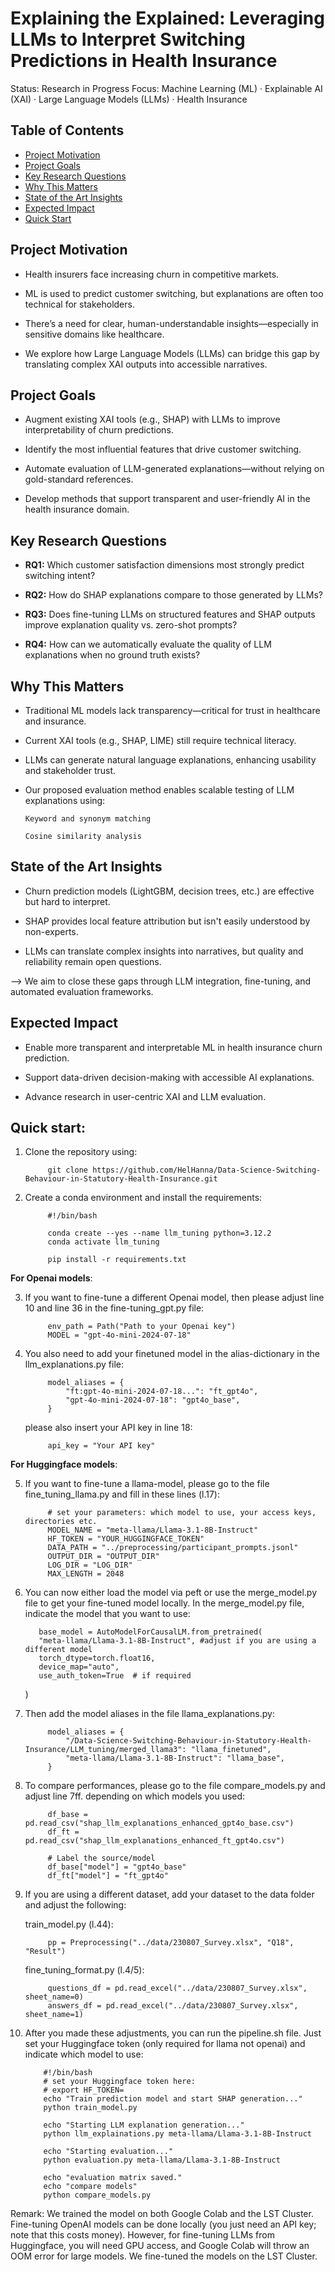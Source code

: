 # Explaining the Explained: Leveraging LLMs to Interpret Switching Predictions in Health Insurance

Status: Research in Progress
Focus: Machine Learning (ML) · Explainable AI (XAI) · Large Language Models (LLMs) · Health Insurance

## Table of Contents

- [Project Motivation](#project-motivation)
- [Project Goals](#project-goals)
- [Key Research Questions](#key-research-questions)
- [Why This Matters](#why-this-matters)
- [State of the Art Insights](#state-of-the-art-insights)
- [Expected Impact](#expected-impact)
- [Quick Start](#quick-start)
  
## Project Motivation

- Health insurers face increasing churn in competitive markets.

- ML is used to predict customer switching, but explanations are often too technical for stakeholders.

- There’s a need for clear, human-understandable insights—especially in sensitive domains like healthcare.

- We explore how Large Language Models (LLMs) can bridge this gap by translating complex XAI outputs into accessible narratives.

## Project Goals

- Augment existing XAI tools (e.g., SHAP) with LLMs to improve interpretability of churn predictions.

- Identify the most influential features that drive customer switching.

- Automate evaluation of LLM-generated explanations—without relying on gold-standard references.

- Develop methods that support transparent and user-friendly AI in the health insurance domain.

## Key Research Questions

- **RQ1:** Which customer satisfaction dimensions most strongly predict switching intent?

- **RQ2:** How do SHAP explanations compare to those generated by LLMs?

- **RQ3:** Does fine-tuning LLMs on structured features and SHAP outputs improve explanation quality vs. zero-shot prompts?

- **RQ4:** How can we automatically evaluate the quality of LLM explanations when no ground truth exists?

## Why This Matters

- Traditional ML models lack transparency—critical for trust in healthcare and insurance.

- Current XAI tools (e.g., SHAP, LIME) still require technical literacy.

- LLMs can generate natural language explanations, enhancing usability and stakeholder trust.

- Our proposed evaluation method enables scalable testing of LLM explanations using:

      Keyword and synonym matching

      Cosine similarity analysis

## State of the Art Insights

- Churn prediction models (LightGBM, decision trees, etc.) are effective but hard to interpret.

- SHAP provides local feature attribution but isn't easily understood by non-experts.

- LLMs can translate complex insights into narratives, but quality and reliability remain open questions.

--> We aim to close these gaps through LLM integration, fine-tuning, and automated evaluation frameworks.

## Expected Impact

- Enable more transparent and interpretable ML in health insurance churn prediction.

- Support data-driven decision-making with accessible AI explanations.

- Advance research in user-centric XAI and LLM evaluation.

## Quick start:

1. Clone the repository using:

            git clone https://github.com/HelHanna/Data-Science-Switching-Behaviour-in-Statutory-Health-Insurance.git

2. Create a conda environment and install the requirements:

            #!/bin/bash
 
            conda create --yes --name llm_tuning python=3.12.2
            conda activate llm_tuning
            
            pip install -r requirements.txt
   
**For Openai models**:

3. If you want to fine-tune a different Openai model, then please adjust line 10 and line 36 in the fine-tuning_gpt.py file:

            env_path = Path("Path to your Openai key")
            MODEL = "gpt-4o-mini-2024-07-18"

4. You also need to add your finetuned model in the alias-dictionary in the llm_explanations.py file:

            model_aliases = {
                "ft:gpt-4o-mini-2024-07-18...": "ft_gpt4o",
                "gpt-4o-mini-2024-07-18": "gpt4o_base",
            }
   please also insert your API key in line 18:

            api_key = "Your API key"

**For Huggingface models**:

5. If you want to fine-tune a llama-model, please go to the file fine_tuning_llama.py and fill in these lines (l.17):

            # set your parameters: which model to use, your access keys, directories etc.
            MODEL_NAME = "meta-llama/Llama-3.1-8B-Instruct"
            HF_TOKEN = "YOUR_HUGGINGFACE_TOKEN"
            DATA_PATH = "../preprocessing/participant_prompts.jsonl"
            OUTPUT_DIR = "OUTPUT_DIR"
            LOG_DIR = "LOG_DIR"
            MAX_LENGTH = 2048

6. You can now either load the model via peft or use the merge_model.py file to get your fine-tuned model locally. In the merge_model.py file, indicate the model that you want to use:

          base_model = AutoModelForCausalLM.from_pretrained(
          "meta-llama/Llama-3.1-8B-Instruct", #adjust if you are using a different model
          torch_dtype=torch.float16,
          device_map="auto",
          use_auth_token=True  # if required
      )
   
7. Then add the model aliases in the file llama_explanations.py:
   
            model_aliases = {
                "/Data-Science-Switching-Behaviour-in-Statutory-Health-Insurance/LLM_tuning/merged_llama3": "llama_finetuned",
                "meta-llama/Llama-3.1-8B-Instruct": "llama_base",
            }
   
8. To compare performances, please go to the file compare_models.py and adjust line 7ff. depending on which models you used:

            df_base = pd.read_csv("shap_llm_explanations_enhanced_gpt4o_base.csv")
            df_ft = pd.read_csv("shap_llm_explanations_enhanced_ft_gpt4o.csv")
            
            # Label the source/model
            df_base["model"] = "gpt4o_base"
            df_ft["model"] = "ft_gpt4o"
               
9. If you are using a different dataset, add your dataset to the data folder and adjust the following:

   train_model.py (l.44):
   
            pp = Preprocessing("../data/230807_Survey.xlsx", "Q18", "Result")
   
   fine_tuning_format.py (l.4/5):
   
            questions_df = pd.read_excel("../data/230807_Survey.xlsx", sheet_name=0)
            answers_df = pd.read_excel("../data/230807_Survey.xlsx", sheet_name=1)

10. After you made these adjustments, you can run the pipeline.sh file. Just set your Huggingface token (only required for llama not openai) and indicate which model to use:

            #!/bin/bash
            # set your Huggingface token here:
            # export HF_TOKEN=
            echo "Train prediction model and start SHAP generation..."
            python train_model.py
            
            echo "Starting LLM explanation generation..."
            python llm_explainations.py meta-llama/Llama-3.1-8B-Instruct
            
            echo "Starting evaluation..."
            python evaluation.py meta-llama/Llama-3.1-8B-Instruct
            
            echo "evaluation matrix saved."
            echo "compare models"
            python compare_models.py

           
Remark: We trained the model on both Google Colab and the LST Cluster. Fine-tuning OpenAI models can be done locally (you just need an API key; note that this costs money). However, for fine-tuning LLMs from Huggingface, you will need GPU access, and Google Colab will throw an OOM error for large models. We fine-tuned the models on the LST Cluster.
